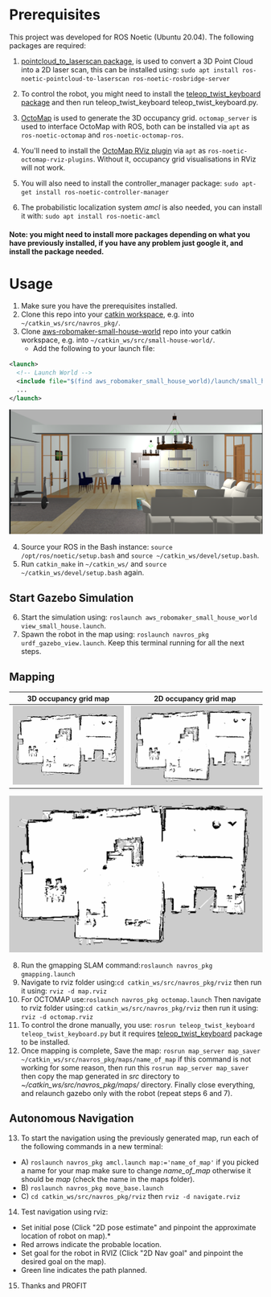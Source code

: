 # Prerequisites

This project was developed for ROS Noetic (Ubuntu 20.04). The following
packages are required:
1. [pointcloud_to_laserscan package](http://wiki.ros.org/pointcloud_to_laserscan), is used to convert a 3D Point Cloud into a 2D laser scan, this can be installed using: `sudo apt install ros-noetic-pointcloud-to-laserscan ros-noetic-rosbridge-server`
2. To control the robot, you might need to install the [teleop_twist_keyboard package](http://wiki.ros.org/teleop_twist_keyboard) and then run teleop_twist_keyboard teleop_twist_keyboard.py.
3. [OctoMap](http://wiki.ros.org/octomap) is used to generate the 3D occupancy
   grid. `octomap_server` is used to interface OctoMap with ROS, both can be
   installed via `apt` as `ros-noetic-octomap` and `ros-noetic-octomap-ros`.

4. You'll need to install the [OctoMap RViz
   plugin](https://github.com/OctoMap/octomap_rviz_plugins) via `apt` as
   `ros-noetic-octomap-rviz-plugins`. Without it, occupancy grid
   visualisations in RViz will not work.
5. You will also need to install the controller_manager package: `sudo apt-get install ros-noetic-controller-manager`
6. The probabilistic localization system *amcl* is also needed, you can install it with: `sudo apt install ros-noetic-amcl`

#### Note: you might need to install more packages depending on what you have previously installed, if you have any problem just google it, and install the package needed.

# Usage
1. Make sure you have the prerequisites installed.
2. Clone this repo into your [catkin workspace](http://wiki.ros.org/catkin/Tutorials/create_a_workspace), e.g.
   into `~/catkin_ws/src/navros_pkg/`.
3. Clone [aws-robomaker-small-house-world](https://github.com/aws-robotics/aws-robomaker-small-house-world) repo into your catkin workspace, e.g.
   into `~/catkin_ws/src/small-house-world/`.
   * Add the following to your launch file:
```xml
<launch>
  <!-- Launch World -->
  <include file="$(find aws_robomaker_small_house_world)/launch/small_house.launch"/>
  ...
</launch>
```
![](./navros_pkg/screenshots/small_house.png)

4. Source your ROS in the Bash instance: `source
   /opt/ros/noetic/setup.bash` and `source ~/catkin_ws/devel/setup.bash`.
5. Run `catkin_make` in `~/catkin_ws/` and `source
   ~/catkin_ws/devel/setup.bash` again.   
   
## Start Gazebo Simulation
6. Start the simulation using: `roslaunch aws_robomaker_small_house_world view_small_house.launch`.
7. Spawn the robot in the map using: `roslaunch navros_pkg urdf_gazebo_view.launch`.
Keep this terminal running for all the next steps.

## Mapping
3D occupancy grid map            |  2D occupancy grid map
:-------------------------:|:-------------------------:
![](./navros_pkg/screenshots/grid_slam.png)  |  ![](./navros_pkg/screenshots/map_slam.png)

![](./navros_pkg/screenshots/map_slam.png)

8. Run the gmapping SLAM command:`roslaunch navros_pkg gmapping.launch`
9. Navigate to rviz folder using:`cd catkin_ws/src/navros_pkg/rviz` then run it using: `rviz -d map.rviz`
10. For OCTOMAP use:`roslaunch navros_pkg octomap.launch`
Then navigate to rviz folder using:`cd catkin_ws/src/navros_pkg/rviz` then run it using: `rviz -d octomap.rviz`
11. To control the drone manually, you use: `rosrun teleop_twist_keyboard teleop_twist_keyboard.py` but it requires [teleop_twist_keyboard](http://wiki.ros.org/teleop_twist_keyboard) package to be installed.
12. Once mapping is complete, Save the map: `rosrun map_server map_saver ~/catkin_ws/src/navros_pkg/maps/name_of_map`
if this command is not working for some reason, then run this `rosrun map_server map_saver` then copy the map generated in *src* directory to *~/catkin_ws/src/navros_pkg/maps/* directory.
Finally close everything, and relaunch gazebo only with the robot (repeat steps 6 and 7).

## Autonomous Navigation
13. To start the navigation using the previously generated map, run each of the following commands in a new terminal:
* A) `roslaunch navros_pkg amcl.launch map:='name_of_map'` if you picked a name for your map make sure to change *name_of_map* otherwise it should be *map* (check the name in the maps folder).
* B) `roslaunch navros_pkg move_base.launch`
* C) `cd catkin_ws/src/navros_pkg/rviz` then `rviz -d navigate.rviz`

14. Test navigation using rviz:
* Set initial pose (Click "2D pose estimate" and pinpoint the approximate location of robot on map).*
* Red arrows indicate the probable location.
* Set goal for the robot in RVIZ (Click "2D Nav goal" and pinpoint the desired goal on the map).
* Green line indicates the path planned.

15. Thanks and PROFIT




